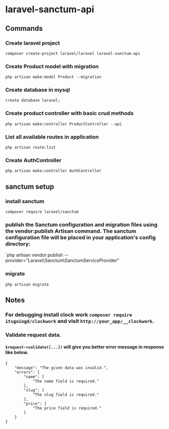 # laravel-sanctum-api

## Commands
### Create laravel project
`composer create-project laravel/laravel laravel-sanctum-api`
### Create Product model with migration
`php artisan make:model Product --migration`
### Create database in mysql
`create database laravel;`
### Create product controller with basic crud methods
`php artisan make:controller ProductController --api`
### List all available routes in application
`php artisan route:list`
### Create AuthController
`php artisan make:controller AuthController`

## sanctum setup
### install sanctum
`composer require laravel/sanctum`
### publish the Sanctum configuration and migration files using the vendor:publish Artisan command. The sanctum configuration file will be placed in your application's config directory:
`php artisan vendor:publish --provider="Laravel\Sanctum\SanctumServiceProvider"
### migrate
`php artisan migrate`

## Notes
### For debugging install clock work `composer require itsgoingd/clockwork` and visit `http://your_app/__clockwork`.

### Validate request data. 
#### `$request->validate([...])` will give you better error message in response like below.
```
{
    "message": "The given data was invalid.",
    "errors": {
        "name": [
            "The name field is required."
        ],
        "slug": [
            "The slug field is required."
        ],
        "price": [
            "The price field is required."
        ]
    }
}
```

